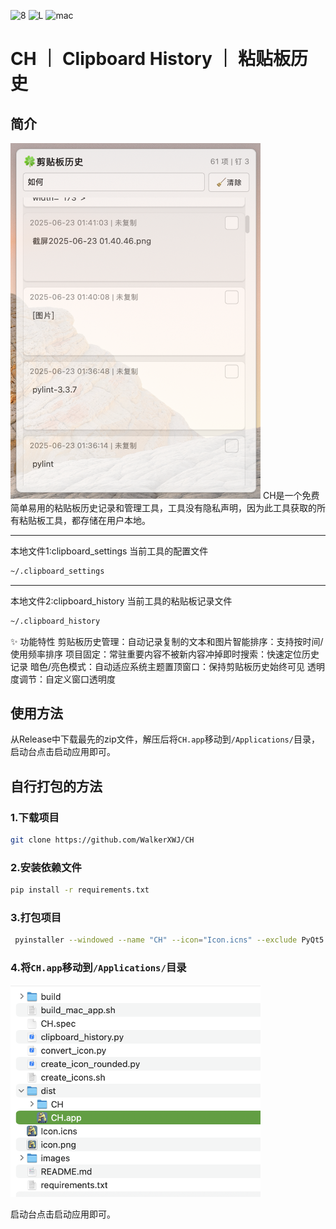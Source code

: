 ![8](https://img.shields.io/badge/CH%20｜%20粘贴板历史管理工具-8A32E2)
![L](https://img.shields.io/badge/Python-3.13-yellow) 
![mac](https://img.shields.io/badge/适用于-MAC-red) 
# CH ｜ Clipboard History ｜ 粘贴板历史
## 简介
<img src="./images/ch-0.png" title="" alt="" width="400">
CH是一个免费简单易用的粘贴板历史记录和管理工具，工具没有隐私声明，因为此工具获取的所有粘贴板工具，都存储在用户本地。

---

本地文件1:clipboard_settings 当前工具的配置文件

```bash
~/.clipboard_settings
```
---

本地文件2:clipboard_history 当前工具的粘贴板记录文件

```bash
~/.clipboard_history
```

✨ 功能特性
​​剪贴板历史管理​​：自动记录复制的文本和图片
​​智能排序​​：支持按时间/使用频率排序
​​项目固定​​：常驻重要内容不被新内容冲掉
​​即时搜索​​：快速定位历史记录
​​暗色/亮色模式​​：自动适应系统主题
​​置顶窗口​​：保持剪贴板历史始终可见
​​透明度调节​​：自定义窗口透明度

## 使用方法

从Release中下载最先的zip文件，解压后将`CH.app`移动到`/Applications/`目录，启动台点击启动应用即可。

## 自行打包的方法
### 1.下载项目
```bash
git clone https://github.com/WalkerXWJ/CH
```
### 2.安装依赖文件
```bash
pip install -r requirements.txt
```

### 3.打包项目
```bash
 pyinstaller --windowed --name "CH" --icon="Icon.icns" --exclude PyQt5 clipboard_history.py
```
### 4.将`CH.app`移动到`/Applications/`目录
<img src="./images/ch.png" title="" alt="" width="400">

启动台点击启动应用即可。